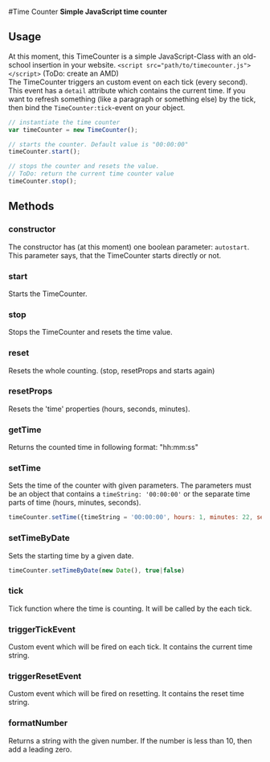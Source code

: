 #Time Counter
**Simple JavaScript time counter**

## Usage 
At this moment, this TimeCounter is a simple JavaScript-Class with an old-school insertion in your website. 
`<script src="path/to/timecounter.js"></script>`
(ToDo: create an AMD)  
The TimeCounter triggers an custom event on each tick (every second).
This event has a `detail` attribute which contains the current time.
If you want to refresh something (like a paragraph or something else) by the tick, then bind the `TimeCounter:tick`-event on your object.

```js
// instantiate the time counter
var timeCounter = new TimeCounter();

// starts the counter. Default value is "00:00:00"
timeCounter.start();

// stops the counter and resets the value.
// ToDo: return the current time counter value
timeCounter.stop();
```

## Methods 
### constructor 
The constructor has (at this moment) one boolean parameter: `autostart`.
This parameter says, that the TimeCounter starts directly or not.

### start 
Starts the TimeCounter.

### stop 
Stops the TimeCounter and resets the time value.

### reset
Resets the whole counting. (stop, resetProps and starts again)

### resetProps
Resets the 'time' properties (hours, seconds, minutes).

### getTime 
Returns the counted time in following format: "hh:mm:ss"

### setTime
Sets the time of the counter with given parameters.
The parameters must be an object that contains a `timeString: '00:00:00'` or the separate time parts of time (hours, minutes, seconds).
```js
timeCounter.setTime({timeString = '00:00:00', hours: 1, minutes: 22, seconds: 33});
```

### setTimeByDate
Sets the starting time by a given date.
```js
timeCounter.setTimeByDate(new Date(), true|false)
```

### tick 
Tick function where the time is counting. It will be called by the each tick.

### triggerTickEvent 
Custom event which will be fired on each tick.
It contains the current time string.

### triggerResetEvent
Custom event which will be fired on resetting.
It contains the reset time string.

### formatNumber 
Returns a string with the given number. 
If the number is less than 10, then add a leading zero.


